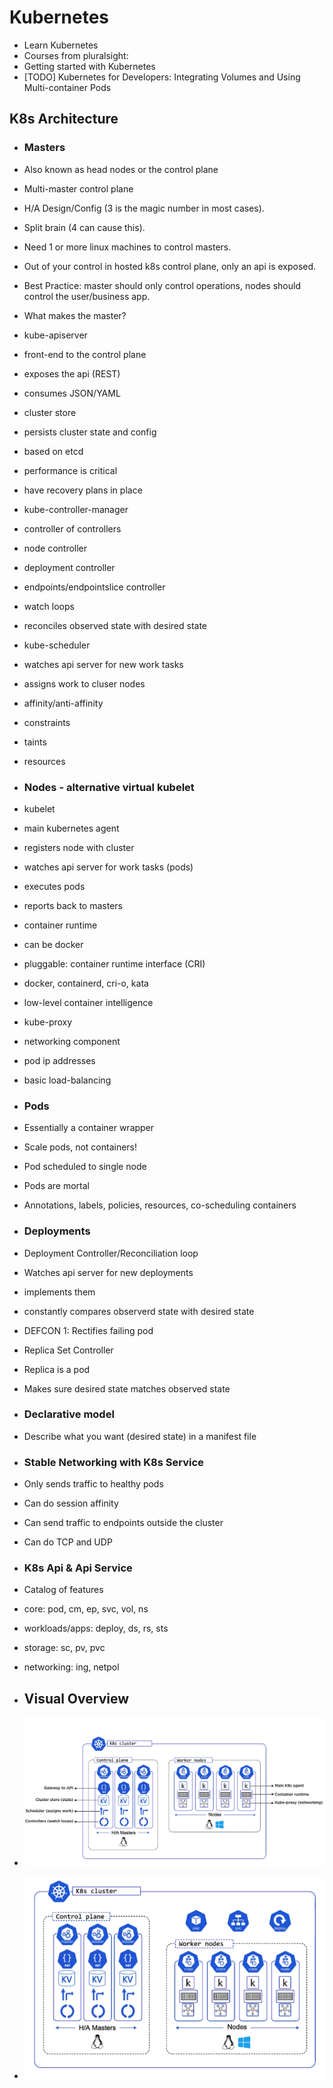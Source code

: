 # Kubernetes
- Learn Kubernetes
 - Courses from pluralsight:
  - Getting started with Kubernetes
  - [TODO] Kubernetes for Developers: Integrating Volumes and Using Multi-container Pods 

## K8s Architecture
- ### Masters
 - Also known as head nodes or the control plane
 - Multi-master control plane
 - H/A Design/Config (3 is the magic number in most cases).
 - Split brain (4 can cause this).
 - Need 1 or more linux machines to control masters.
 - Out of your control in hosted k8s control plane, only an api is exposed.
 - Best Practice: master should only control operations, nodes should control the user/business app.
 - What makes the master?
  - kube-apiserver
   - front-end to the control plane
   - exposes the api (REST)
   - consumes JSON/YAML
 - cluster store
  - persists cluster state and config
  - based on etcd 
  - performance is critical
  - have recovery plans in place
 - kube-controller-manager
  - controller of controllers
   - node controller
   - deployment controller
   - endpoints/endpointslice controller
  - watch loops
  - reconciles observed state with desired state
 - kube-scheduler
  - watches api server for new work tasks
  - assigns work to cluser nodes
   - affinity/anti-affinity
   - constraints
   - taints
   - resources
- ### Nodes - alternative virtual kubelet
 - kubelet
  - main kubernetes agent
  - registers node with cluster
  - watches api server for work tasks (pods)
  - executes pods
  - reports back to masters
 - container runtime
  - can be docker
  - pluggable: container runtime interface (CRI)
   - docker, containerd, cri-o, kata
  - low-level container intelligence
 - kube-proxy
  - networking component
  - pod ip addresses
  - basic load-balancing
- ### Pods
 - Essentially a container wrapper
 - Scale pods, not containers!
 - Pod scheduled to single node
 - Pods are mortal
 - Annotations, labels, policies, resources, co-scheduling containers
- ### Deployments
 - Deployment Controller/Reconciliation loop
  - Watches api server for new deployments
  - implements them
  - constantly compares observerd state with desired state
 - DEFCON 1: Rectifies failing pod
 - Replica Set Controller
 - Replica is a pod
 - Makes sure desired state matches observed state

- ### Declarative model
 - Describe what you want (desired state) in a manifest file

- ### Stable Networking with K8s Service
 - Only sends traffic to healthy pods
 - Can do session affinity
 - Can send traffic to endpoints outside the cluster
 - Can do TCP and UDP

- ### K8s Api & Api Service
 - Catalog of features
  - core: pod, cm, ep, svc, vol, ns
  - workloads/apps: deploy, ds, rs, sts
  - storage: sc, pv, pvc
  - networking: ing, netpol

- ## Visual Overview
 - ![1](kubernetes\k8s.PNG)
 - ![2](kubernetes\k8s2.PNG)
